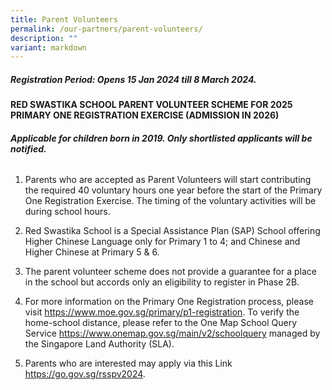 ```yaml
---
title: Parent Volunteers
permalink: /our-partners/parent-volunteers/
description: ""
variant: markdown
---
```

##### **Registration Period: Opens 15 Jan 2024 till 8 March 2024.**

 **RED SWASTIKA SCHOOL PARENT VOLUNTEER SCHEME FOR 2025 PRIMARY ONE REGISTRATION EXERCISE (ADMISSION IN 2026)**

###### **Applicable for children born in 2019. Only shortlisted applicants will be notified.**

1. Parents who are accepted as Parent Volunteers will start contributing the required 40 voluntary hours one year before the start of the Primary One Registration Exercise. The timing of the voluntary activities will be during school hours.

2.  Red Swastika School is a Special Assistance Plan (SAP) School offering Higher Chinese Language only for Primary 1 to 4; and Chinese and Higher Chinese at Primary 5 & 6.
 
3.  The parent volunteer scheme does not provide a guarantee for a place in the school but accords only an eligibility to register in Phase 2B.
 
4.  For more information on the Primary One Registration process, please visit https://www.moe.gov.sg/primary/p1-registration. To verify the home-school distance, please refer to the One Map School Query Service https://www.onemap.gov.sg/main/v2/schoolquery managed by the Singapore Land Authority (SLA).
 
5.  Parents who are interested may apply via this Link https://go.gov.sg/rsspv2024.